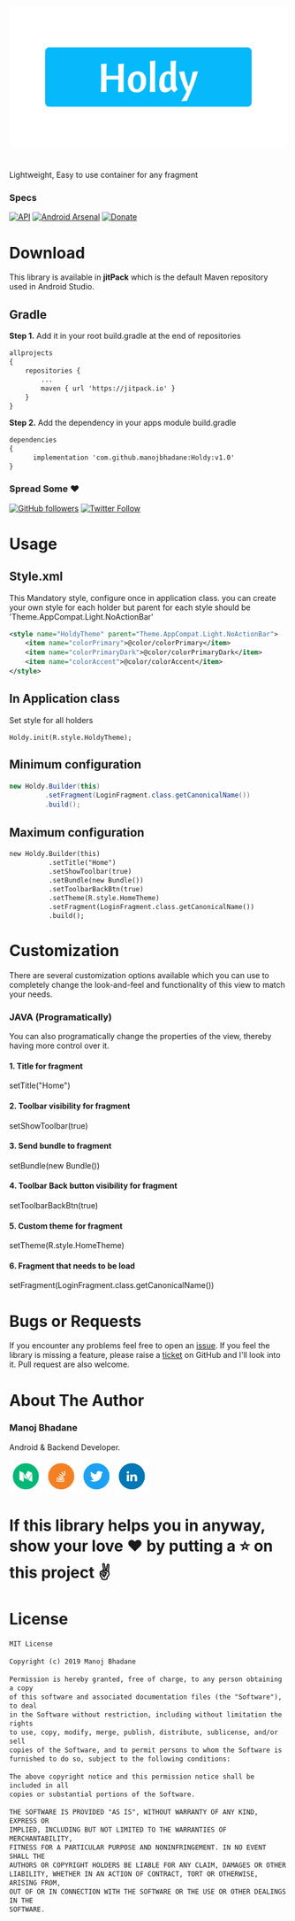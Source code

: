 <img src="https://raw.githubusercontent.com/manojbhadane/Social-Icons/master/holdy3.png" >

#
Lightweight, Easy to use container for any fragment

### Specs
<!---[![](https://jitpack.io/v/manojbhadane/QButton.svg)](https://jitpack.io/#manojbhadane/QButton)-->
[![API](https://img.shields.io/badge/API-16%2B-orange.svg?style=flat)](https://android-arsenal.com/api?level=16) 
[![Android Arsenal](https://img.shields.io/badge/Android%20Arsenal-QButton-brightgreen.svg?style=flat)](https://android-arsenal.com/details/1/7506)
[![Donate](https://img.shields.io/badge/Donate-PayPal-blue.svg)](https://paypal.me/manojbhadane)
<!---[![License](https://img.shields.io/badge/License-Apache%202.0-blue.svg)](https://opensource.org/licenses/Apache-2.0) -->

# Download

This library is available in **jitPack** which is the default Maven repository used in Android Studio.

## Gradle 
**Step 1.** Add it in your root build.gradle at the end of repositories
```
allprojects 
{
	repositories {
		...
		maven { url 'https://jitpack.io' }
	}
}
```

**Step 2.** Add the dependency in your apps module build.gradle
```
dependencies 
{
	  implementation 'com.github.manojbhadane:Holdy:v1.0'
}
```

### Spread Some :heart:
[![GitHub followers](https://img.shields.io/github/followers/manojbhadane.svg?style=social&label=Follow)](https://github.com/manojbhadane)  [![Twitter Follow](https://img.shields.io/twitter/follow/manojbhadane.svg?style=social)](https://twitter.com/Manoj_bhadane) 


# Usage

## Style.xml
This Mandatory style, configure once in application class. you can create your own style for each holder but parent for each 
style should be 'Theme.AppCompat.Light.NoActionBar'
```xml
<style name="HoldyTheme" parent="Theme.AppCompat.Light.NoActionBar">
    <item name="colorPrimary">@color/colorPrimary</item>
    <item name="colorPrimaryDark">@color/colorPrimaryDark</item>
    <item name="colorAccent">@color/colorAccent</item>
</style>
```

## In Application class
Set style for all holders
```
Holdy.init(R.style.HoldyTheme);
```

## Minimum configuration
```Java
new Holdy.Builder(this)
         .setFragment(LoginFragment.class.getCanonicalName())
         .build();
``` 

## Maximum configuration
```
new Holdy.Builder(this)
          .setTitle("Home")
          .setShowToolbar(true)
          .setBundle(new Bundle())
          .setToolbarBackBtn(true)
          .setTheme(R.style.HomeTheme)
          .setFragment(LoginFragment.class.getCanonicalName())
          .build();
```


# Customization

There are several customization options available which you can use to completely change the look-and-feel and functionality of this view to match your needs.

### JAVA (Programatically)

You can also programatically change the properties of the view, thereby having more control over it.

#### 1. Title for fragment
setTitle("Home")

#### 2. Toolbar visibility for fragment
setShowToolbar(true)

#### 3. Send bundle to fragment
setBundle(new Bundle())

#### 4. Toolbar Back button visibility for fragment
setToolbarBackBtn(true)

#### 5. Custom theme for fragment
setTheme(R.style.HomeTheme)

#### 6. Fragment that needs to be load
setFragment(LoginFragment.class.getCanonicalName())


# Bugs or Requests

If you encounter any problems feel free to open an [issue](https://github.com/manojbhadane/Holdy/issues/new?assignees=&labels=&template=bug_report.md). If you feel the library is missing a feature, please raise a [ticket](https://github.com/manojbhadane/Holdy/issues/new?assignees=&labels=&template=feature_request.md) on GitHub and I'll look into it. Pull request are also welcome. 

# About The Author

### Manoj Bhadane

Android & Backend Developer.


<a href="https://medium.com/@manojbhadane"><img src="https://github.com/manojbhadane/Social-Icons/blob/master/medium-icon.png?raw=true" width="60"></a>
<a href="https://stackoverflow.com/users/4034678/manoj-bhadane"><img src="https://github.com/manojbhadane/Social-Icons/blob/master/stackoverflow-icon.png?raw=true" width="60"></a>
<a href="https://twitter.com/Manoj_bhadane"><img src="https://github.com/manojbhadane/Social-Icons/blob/master/twitter-icon.png?raw=true" width="60"></a>
<a href="https://in.linkedin.com/in/manojbhadane"><img src="https://github.com/manojbhadane/Social-Icons/blob/master/linkedin-icon.png?raw=true" width="60"></a>

# If this library helps you in anyway, show your love :heart: by putting a :star: on this project :v:

# License

```
MIT License

Copyright (c) 2019 Manoj Bhadane

Permission is hereby granted, free of charge, to any person obtaining a copy
of this software and associated documentation files (the "Software"), to deal
in the Software without restriction, including without limitation the rights
to use, copy, modify, merge, publish, distribute, sublicense, and/or sell
copies of the Software, and to permit persons to whom the Software is
furnished to do so, subject to the following conditions:

The above copyright notice and this permission notice shall be included in all
copies or substantial portions of the Software.

THE SOFTWARE IS PROVIDED "AS IS", WITHOUT WARRANTY OF ANY KIND, EXPRESS OR
IMPLIED, INCLUDING BUT NOT LIMITED TO THE WARRANTIES OF MERCHANTABILITY,
FITNESS FOR A PARTICULAR PURPOSE AND NONINFRINGEMENT. IN NO EVENT SHALL THE
AUTHORS OR COPYRIGHT HOLDERS BE LIABLE FOR ANY CLAIM, DAMAGES OR OTHER
LIABILITY, WHETHER IN AN ACTION OF CONTRACT, TORT OR OTHERWISE, ARISING FROM,
OUT OF OR IN CONNECTION WITH THE SOFTWARE OR THE USE OR OTHER DEALINGS IN THE
SOFTWARE.
```
